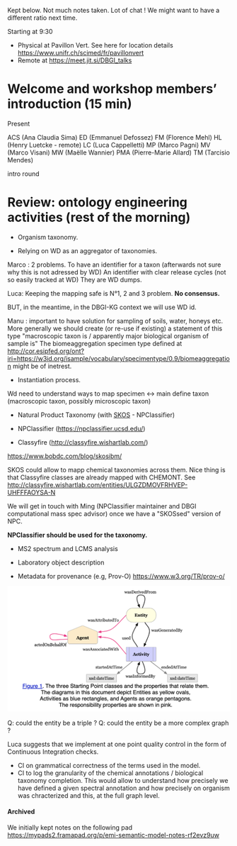 

Kept below.
Not much notes taken. Lot of chat !
We might want to have a different ratio next time.



Starting at 9:30 

- Physical at Pavillon Vert. See here for location details https://www.unifr.ch/scimed/fr/pavillonvert
- Remote at https://meet.jit.si/DBGI_talks


# Welcome and workshop members’ introduction (15 min)

Present


ACS (Ana Claudia Sima)
ED (Emmanuel Defossez)
FM (Florence Mehl)
HL (Henry Luetcke - remote)
LC (Luca Cappelletti)
MP (Marco Pagni)
MV (Marco Visani)
MW (Maëlle Wannier)
PMA (Pierre-Marie Allard)
TM (Tarcisio Mendes)


intro round




# Review: ontology engineering activities (rest of the morning)

- Organism taxonomy.

- Relying on WD as an aggregator of taxonomies.

Marco : 2 problems. To have an identifier for a taxon (afterwards not sure why this is not adressed by WD) An identifier with clear release cycles (not so easily tracked at WD)
They are WD dumps.

Luca: Keeping the mapping safe is N°1, 2 and 3 problem. 
**No consensus.**

BUT, in the meantime, in the DBGI-KG context we will use WD id.

Manu : important to have solution for sampling of soils, water, honeys etc.
More generally we should create (or re-use if existing) a statement of this type "macroscopic taxon is / apparently major biological organism of sample is"
The biomeaggregation specimen type defined at http://cor.esipfed.org/ont?iri=https://w3id.org/isample/vocabulary/specimentype/0.9/biomeaggregation might be of inetrest.

- Instantiation process.

Wd need to understand ways to map specimen <-> main define taxon (macroscopic taxon, possibly microscopic taxon)

- Natural Product Taxonomy (with [SKOS](https://en.wikipedia.org/wiki/Simple_Knowledge_Organization_System "Simple Knowledge Organization System \(SKOS\) is a W3C recommendation designed for representation of thesauri, classification schemes, taxonomies, subject-heading systems, or any other type of structured controlled vocabulary. SKOS is part of the Semantic Web family of standards built upon RDF and RDFS, and its main objective is to enable easy publication and use of such vocabularies as linked data.") - NPClassifier)

- NPClassifier (https://npclassifier.ucsd.edu/)
- Classyfire (http://classyfire.wishartlab.com/)

https://www.bobdc.com/blog/skosibm/

SKOS could allow to mapp chemical taxonomies across them. 
Nice thing is that Classyfire classes are already mapped with CHEMONT. See http://classyfire.wishartlab.com/entities/ULGZDMOVFRHVEP-UHFFFAOYSA-N

We will get in touch with Ming (NPClassifier maintainer and DBGI computational mass spec advisor) once we have a "SKOSsed" version of NPC. 


**NPClassifier should be used for the taxonomy.**

- MS2 spectrum and LCMS analysis


 - Laboratory object description
 - Metadata for provenance (e.g, Prov-O) https://www.w3.org/TR/prov-o/

 ![](/assets/images/2023-07-13-21-30-30.png)

Q: could the entity be a triple ? 
Q: could the entity be a more complex graph ? 
 

Luca suggests that we implement at one point quality control in the form of Continuous Integration checks.

- CI on grammatical correctness of the terms used in the model.
- CI to log the granularity of the chemical annotations / biological taxonomy completion.
This would allow to understand how precisely we have defined a given spectral annotation and how precisely on organism was chracterized and this, at the full graph level.


 
#### Archived

We initially kept notes on the following pad https://mypads2.framapad.org/p/emi-semantic-model-notes-rf2evz9uw
